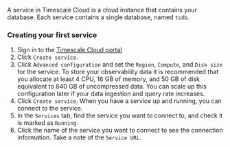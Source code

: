 A service in Timescale Cloud is a cloud instance that contains your database.
Each service contains a single database, named `tsdb`.

<procedure>

### Creating your first service

1.  Sign in to the [Timescale Cloud portal][timescale-cloud]
1.  Click `Create service`.
1.  Click  `Advanced configuration` and set the `Region`, `Compute`, and `Disk size`
    for the service.
    To store your observability data it is recommended that you allocate
    at least 4&nbsp;CPU, 16&nbsp;GB of memory, and 50&nbsp;GB of disk equivalent to
    840&nbsp;GB of uncompressed data. You can scale up this configuration later if
    your data ingestion and query rate increases.
1.  Click `Create service`. When you have a service up and running, you can connect
    to the service.
1.  In the `Services` tab, find the service you want to connect to, and check
    it is marked as `Running`.
1.  Click the name of the service you want to connect to see the connection
    information. Take a note of the `Service URL`.

</procedure>

[timescale-cloud]: https://console.cloud.timescale.com/